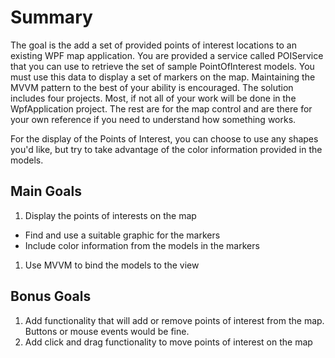 Summary
=======

The goal is the add a set of provided points of interest locations to an existing WPF map application. You are provided a service called POIService that you can use to retrieve the set of sample PointOfInterest models. You must use this data to display a set of markers on the map. Maintaining the MVVM pattern to the best of your ability is encouraged. The solution includes four projects. Most, if not all of your work will be done in the WpfApplication project. The rest are for the map control and are there for your own reference if you need to understand how something works.

For the display of the Points of Interest, you can choose to use any shapes you'd like, but try to take advantage of the color information provided in the models.

Main Goals
----------

1. Display the points of interests on the map
  * Find and use a suitable graphic for the markers
  * Include color information from the models in the markers
1. Use MVVM to bind the models to the view

Bonus Goals
-----------

1. Add functionality that will add or remove points of interest from the map. Buttons or mouse events would be fine.
1. Add click and drag functionality to move points of interest on the map